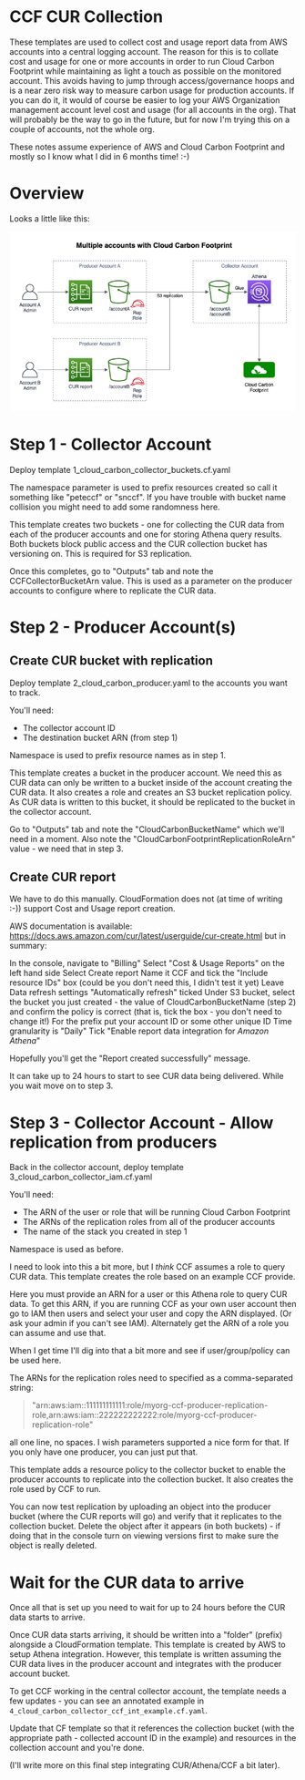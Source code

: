 # CCF CUR Collection

These templates are used to collect cost and usage report data from AWS accounts into a central logging account. The reason for this is to collate cost and usage for one or more accounts in order to run Cloud Carbon Footprint while maintaining as light a touch as possible on the monitored account. This avoids having to jump through access/governance hoops and is a near zero risk way to measure carbon usage for production accounts. If you can do it, it would of course be easier to log your AWS Organization management account level cost and usage (for all accounts in the org). That will probably be the way to go in the future, but for now I'm trying this on a couple of accounts, not the whole org.

These notes assume experience of AWS and Cloud Carbon Footprint and mostly so I know what I did in 6 months time! :-)

# Overview

Looks a little like this:

![Overview of Cloud Carbon Footprint Collector/Producer idea (diagram)](ccf_cur_multi_account.png)

# Step 1 - Collector Account
Deploy template 1_cloud_carbon_collector_buckets.cf.yaml

The namespace parameter is used to prefix resources created so call it something like
"peteccf" or "snccf". If you have trouble with bucket name collision you might need
to add some randomness here.

This template creates two buckets - one for collecting the CUR data from each 
of the producer accounts and one for storing Athena query results. Both buckets
block public access and the CUR collection bucket has versioning on. This is required
for S3 replication.

Once this completes, go to "Outputs" tab and note the CCFCollectorBucketArn value. This is
used as a parameter on the producer accounts to configure where to replicate the CUR data.

# Step 2 - Producer Account(s)

## Create CUR bucket with replication
Deploy template 2_cloud_carbon_producer.yaml to the accounts you want to track.

You'll need:

* The collector account ID
* The destination bucket ARN (from step 1)

Namespace is used to prefix resource names as in step 1.

This template creates a bucket in the producer account. We need this as CUR data can
only be written to a bucket inside of the account creating the CUR data. It also creates
a role and creates an S3 bucket replication policy. As CUR data is written to this bucket,
it should be replicated to the bucket in the collector account.

Go to "Outputs" tab and note the "CloudCarbonBucketName" which we'll need in a moment. Also
note the "CloudCarbonFootprintReplicationRoleArn" value - we need that in step 3.

## Create CUR report
We have to do this manually. CloudFormation does not (at time of writing :-)) support Cost and
Usage report creation.

AWS documentation is available: https://docs.aws.amazon.com/cur/latest/userguide/cur-create.html but in summary:

In the console, navigate to "Billing"
Select "Cost & Usage Reports" on the left hand side
Select Create report
Name it CCF and tick the "Include resource IDs" box (could be you don't need this, I didn't test it yet)
Leave Data refresh settings "Automatically refresh" ticked
Under S3 bucket, select the bucket you just created - the value of CloudCarbonBucketName (step 2) and confirm the policy is correct (that is, tick the box - you don't need to change it!)
For the prefix put your account ID or some other unique ID
Time granularity is "Daily"
Tick "Enable report data integration for *Amazon Athena*"

Hopefully you'll get the "Report created successfully" message.

It can take up to 24 hours to start to see CUR data being delivered. While you wait move on to step 3.

# Step 3 - Collector Account - Allow replication from producers
Back in the collector account, deploy template 3_cloud_carbon_collector_iam.cf.yaml

You'll need:

* The ARN of the user or role that will be running Cloud Carbon Footprint
* The ARNs of the replication roles from all of the producer accounts
* The name of the stack you created in step 1

Namespace is used as before.

I need to look into this a bit more, but I *think* CCF assumes a role to query CUR data. This template creates the role based on an example CCF provide.

Here you must provide an ARN for a user or this Athena role to query CUR data. To get this ARN, if you are running CCF as your own user account then go to IAM then users and select your user and copy the ARN displayed. (Or ask your admin if you can't see IAM). Alternately get the ARN of a role you can assume and use that.

When I get time I'll dig into that a bit more and see if user/group/policy can be used here.

The ARNs for the replication roles need to specified as a comma-separated string:

> "arn:aws:iam::111111111111:role/myorg-ccf-producer-replication-role,arn:aws:iam::222222222222:role/myorg-ccf-producer-replication-role"

all one line, no spaces. I wish parameters supported a nice form for that. If you only have one
producer, you can just put that.

This template adds a resource policy to the collector bucket to enable the producer accounts to replicate into the collection bucket. It also creates the role used by CCF to run.

You can now test replication by uploading an object into the producer bucket (where the CUR reports will go) and verify that it replicates to the collection bucket. Delete the object after it appears (in both buckets) - if doing that in the console turn on viewing versions first to make sure the object is really deleted.

# Wait for the CUR data to arrive

Once all that is set up you need to wait for up to 24 hours before the CUR data starts to arrive.

Once CUR data starts arriving, it should be written into a "folder" (prefix) alongside a CloudFormation template. This template is created by AWS to setup Athena integration. However, this template is written assuming the CUR data lives in the producer account and integrates with the producer account bucket.

To get CCF working in the central collector account, the template needs a few updates - you can see an annotated example in `4_cloud_carbon_collector_ccf_int_example.cf.yaml`.

Update that CF template so that it references the collection bucket (with the appropriate path - collected account ID in the example) and resources in the collection account and you're done.

(I'll write more on this final step integrating CUR/Athena/CCF a bit later).










